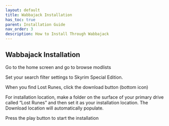 ```yaml
---
layout: default
title: Wabbajack Installation
has_toc: true
parent: Installation Guide
nav_order: 3
description: How to Install Through Wabbajack
---
```


## **Wabbajack Installation**

Go to the home screen and go to browse modlists


Set your search filter settings to Skyrim Special Edition.

When you find Lost Runes, click the download button (bottom icon)

For installation location, make a folder on the surface of your primary drive called “Lost Runes” and then set it as your installation location. The Download location will automatically populate.

Press the play button to start the installation

